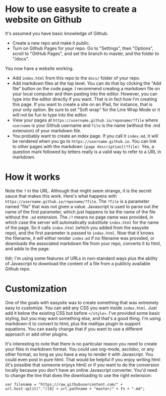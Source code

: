 # How to use easysite to create a website on Github

It's assumed you have basic knowledge of Github.

- Create a new repo and make it public.
- Turn on Github Pages for your repo. Go to "Settings", then "Options", scroll to "GitHub Pages", and set the branch to master, and the folder to "/docs".

You now have a website working.

- Add `index.html` from this repo to the `docs/` folder of your repo.
- Add markdown files at the top level. You can do that by clicking the "Add file" button on the code page. I recommend creating a markdown file on your local computer and then pasting into the editor. However, you can type into the editor directly if you want. That is in fact how I'm creating this page. If you want to create a site on an iPad, for instance, that is your only option. Be sure to set "Soft wrap" for the Line Wrap Mode or it will not be fun to type into the editor.
- View your pages at `https://username.github.io/reponame/?file` where `username` is your Github username and `file` is the name (without the .md extension) of your markdown file.
- You probably want to create an index page. If you call it `index.md`, it will be rendered when you go to `https://username.github.io`. You can link to other pages with the markdown `[page description](?file)`. Yes, a question mark followed by letters really is a valid way to refer to a URL in markdown.

# How it works

Note the `?` in the URL. Although that might seem strange, it is the secret sauce that makes this work. Here's what happens with `https://username.github.io/reponame/?file`. The `?file` is a parameter named "file" that was not given a value. Javascript is used to parse out the name of the first parameter, which just happens to be the name of the file without the `.md` extension. The `/?` means no page name was provided, in which case the server will automatically substitute `index.html` for the name of the page. So it calls `index.html` (which you added from the easysite repo), and the first parameter is passed to `index.html`. Now that it knows the filename, it will either render `index.md` if no filename was provided, or downloads the associated markdown file from your repo, converts it to html, and adds to the page.

tldr; I'm using some features of URLs in non-standard ways plus the ability of Javascript to download the content of a file from a publicly available Github repo.

# Customization

One of the goals with easysite was to create something that was extremely easy to customize. You can add any CSS you want inside `index.html`. Just add it below the existing CSS but before `</style>`. I've provided some basic styling, but you may want something else, and that's a good thing. I'm using markdown-it to convert to html, plus the mathjax plugin to support equations. You can easily change that if you want to use a different approach or add other plugins.

It's interesting to note that there is no particular reason you need to create your files in markdown format. You could use org-mode, asciidoc, or any other format, so long as you have a way to render it with Javascript. You could even post in pure html. That would be helpful if you enjoy writing html (it's possible that someone enjoys html) or if you want to do the conversion locally because you don't have an online Javascript converter. You'd need to change the line that does the downloading to use the right extension:

```
var filename = "https://raw.githubusercontent.com/" + url.host.split(".")[0] + url.pathname + "master/" + fn + ".md";
```
